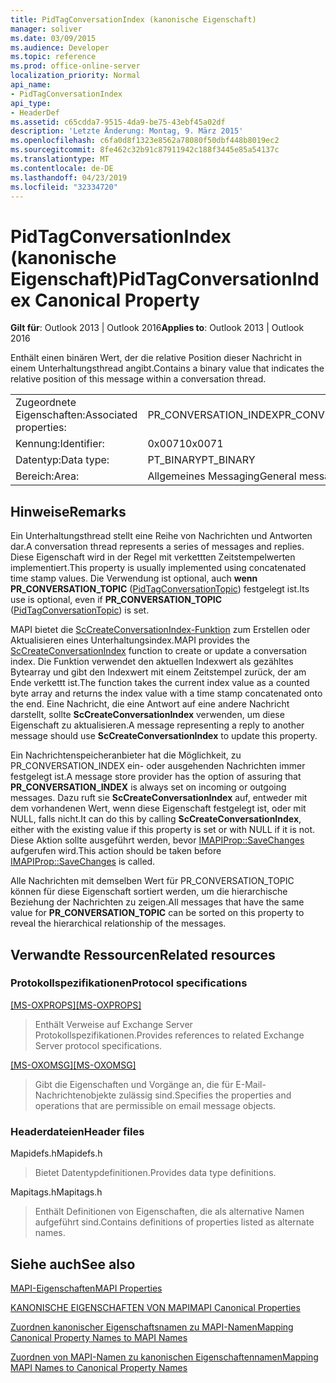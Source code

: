 ```yaml
---
title: PidTagConversationIndex (kanonische Eigenschaft)
manager: soliver
ms.date: 03/09/2015
ms.audience: Developer
ms.topic: reference
ms.prod: office-online-server
localization_priority: Normal
api_name:
- PidTagConversationIndex
api_type:
- HeaderDef
ms.assetid: c65cdda7-9515-4da9-be75-43ebf45a02df
description: 'Letzte Änderung: Montag, 9. März 2015'
ms.openlocfilehash: c6fa0d8f1323e8562a78080f50dbf448b8019ec2
ms.sourcegitcommit: 8fe462c32b91c87911942c188f3445e85a54137c
ms.translationtype: MT
ms.contentlocale: de-DE
ms.lasthandoff: 04/23/2019
ms.locfileid: "32334720"
---
```

# <a name="pidtagconversationindex-canonical-property"></a><span data-ttu-id="2c4dc-103">PidTagConversationIndex (kanonische Eigenschaft)</span><span class="sxs-lookup"><span data-stu-id="2c4dc-103">PidTagConversationIndex Canonical Property</span></span>

  
  
<span data-ttu-id="2c4dc-104">**Gilt für**: Outlook 2013 | Outlook 2016</span><span class="sxs-lookup"><span data-stu-id="2c4dc-104">**Applies to**: Outlook 2013 | Outlook 2016</span></span> 
  
<span data-ttu-id="2c4dc-105">Enthält einen binären Wert, der die relative Position dieser Nachricht in einem Unterhaltungsthread angibt.</span><span class="sxs-lookup"><span data-stu-id="2c4dc-105">Contains a binary value that indicates the relative position of this message within a conversation thread.</span></span> 
  
|||
|:-----|:-----|
|<span data-ttu-id="2c4dc-106">Zugeordnete Eigenschaften:</span><span class="sxs-lookup"><span data-stu-id="2c4dc-106">Associated properties:</span></span>  <br/> |<span data-ttu-id="2c4dc-107">PR_CONVERSATION_INDEX</span><span class="sxs-lookup"><span data-stu-id="2c4dc-107">PR_CONVERSATION_INDEX</span></span>  <br/> |
|<span data-ttu-id="2c4dc-108">Kennung:</span><span class="sxs-lookup"><span data-stu-id="2c4dc-108">Identifier:</span></span>  <br/> |<span data-ttu-id="2c4dc-109">0x0071</span><span class="sxs-lookup"><span data-stu-id="2c4dc-109">0x0071</span></span>  <br/> |
|<span data-ttu-id="2c4dc-110">Datentyp:</span><span class="sxs-lookup"><span data-stu-id="2c4dc-110">Data type:</span></span>  <br/> |<span data-ttu-id="2c4dc-111">PT_BINARY</span><span class="sxs-lookup"><span data-stu-id="2c4dc-111">PT_BINARY</span></span>  <br/> |
|<span data-ttu-id="2c4dc-112">Bereich:</span><span class="sxs-lookup"><span data-stu-id="2c4dc-112">Area:</span></span>  <br/> |<span data-ttu-id="2c4dc-113">Allgemeines Messaging</span><span class="sxs-lookup"><span data-stu-id="2c4dc-113">General messaging</span></span>  <br/> |
   
## <a name="remarks"></a><span data-ttu-id="2c4dc-114">Hinweise</span><span class="sxs-lookup"><span data-stu-id="2c4dc-114">Remarks</span></span>

<span data-ttu-id="2c4dc-115">Ein Unterhaltungsthread stellt eine Reihe von Nachrichten und Antworten dar.</span><span class="sxs-lookup"><span data-stu-id="2c4dc-115">A conversation thread represents a series of messages and replies.</span></span> <span data-ttu-id="2c4dc-116">Diese Eigenschaft wird in der Regel mit verkettten Zeitstempelwerten implementiert.</span><span class="sxs-lookup"><span data-stu-id="2c4dc-116">This property is usually implemented using concatenated time stamp values.</span></span> <span data-ttu-id="2c4dc-117">Die Verwendung ist optional, auch **wenn PR_CONVERSATION_TOPIC** ([PidTagConversationTopic](pidtagconversationtopic-canonical-property.md)) festgelegt ist.</span><span class="sxs-lookup"><span data-stu-id="2c4dc-117">Its use is optional, even if **PR_CONVERSATION_TOPIC** ([PidTagConversationTopic](pidtagconversationtopic-canonical-property.md)) is set.</span></span> 
  
<span data-ttu-id="2c4dc-118">MAPI bietet die [ScCreateConversationIndex-Funktion](sccreateconversationindex.md) zum Erstellen oder Aktualisieren eines Unterhaltungsindex.</span><span class="sxs-lookup"><span data-stu-id="2c4dc-118">MAPI provides the [ScCreateConversationIndex](sccreateconversationindex.md) function to create or update a conversation index.</span></span> <span data-ttu-id="2c4dc-119">Die Funktion verwendet den aktuellen Indexwert als gezähltes Bytearray und gibt den Indexwert mit einem Zeitstempel zurück, der am Ende verkettt ist.</span><span class="sxs-lookup"><span data-stu-id="2c4dc-119">The function takes the current index value as a counted byte array and returns the index value with a time stamp concatenated onto the end.</span></span> <span data-ttu-id="2c4dc-120">Eine Nachricht, die eine Antwort auf eine andere Nachricht darstellt, sollte **ScCreateConversationIndex** verwenden, um diese Eigenschaft zu aktualisieren.</span><span class="sxs-lookup"><span data-stu-id="2c4dc-120">A message representing a reply to another message should use **ScCreateConversationIndex** to update this property.</span></span> 
  
<span data-ttu-id="2c4dc-121">Ein Nachrichtenspeicheranbieter hat die Möglichkeit,  zu PR_CONVERSATION_INDEX ein- oder ausgehenden Nachrichten immer festgelegt ist.</span><span class="sxs-lookup"><span data-stu-id="2c4dc-121">A message store provider has the option of assuring that **PR_CONVERSATION_INDEX** is always set on incoming or outgoing messages.</span></span> <span data-ttu-id="2c4dc-122">Dazu ruft sie **ScCreateConversationIndex** auf, entweder mit dem vorhandenen Wert, wenn diese Eigenschaft festgelegt ist, oder mit NULL, falls nicht.</span><span class="sxs-lookup"><span data-stu-id="2c4dc-122">It can do this by calling **ScCreateConversationIndex**, either with the existing value if this property is set or with NULL if it is not.</span></span> <span data-ttu-id="2c4dc-123">Diese Aktion sollte ausgeführt werden, bevor [IMAPIProp::SaveChanges](imapiprop-savechanges.md) aufgerufen wird.</span><span class="sxs-lookup"><span data-stu-id="2c4dc-123">This action should be taken before [IMAPIProp::SaveChanges](imapiprop-savechanges.md) is called.</span></span> 
  
<span data-ttu-id="2c4dc-124">Alle Nachrichten mit demselben  Wert für PR_CONVERSATION_TOPIC können für diese Eigenschaft sortiert werden, um die hierarchische Beziehung der Nachrichten zu zeigen.</span><span class="sxs-lookup"><span data-stu-id="2c4dc-124">All messages that have the same value for **PR_CONVERSATION_TOPIC** can be sorted on this property to reveal the hierarchical relationship of the messages.</span></span> 
  
## <a name="related-resources"></a><span data-ttu-id="2c4dc-125">Verwandte Ressourcen</span><span class="sxs-lookup"><span data-stu-id="2c4dc-125">Related resources</span></span>

### <a name="protocol-specifications"></a><span data-ttu-id="2c4dc-126">Protokollspezifikationen</span><span class="sxs-lookup"><span data-stu-id="2c4dc-126">Protocol specifications</span></span>

<span data-ttu-id="2c4dc-127">[[MS-OXPROPS]](https://msdn.microsoft.com/library/f6ab1613-aefe-447d-a49c-18217230b148%28Office.15%29.aspx)</span><span class="sxs-lookup"><span data-stu-id="2c4dc-127">[[MS-OXPROPS]](https://msdn.microsoft.com/library/f6ab1613-aefe-447d-a49c-18217230b148%28Office.15%29.aspx)</span></span>
  
> <span data-ttu-id="2c4dc-128">Enthält Verweise auf Exchange Server Protokollspezifikationen.</span><span class="sxs-lookup"><span data-stu-id="2c4dc-128">Provides references to related Exchange Server protocol specifications.</span></span>
    
<span data-ttu-id="2c4dc-129">[[MS-OXOMSG]](https://msdn.microsoft.com/library/daa9120f-f325-4afb-a738-28f91049ab3c%28Office.15%29.aspx)</span><span class="sxs-lookup"><span data-stu-id="2c4dc-129">[[MS-OXOMSG]](https://msdn.microsoft.com/library/daa9120f-f325-4afb-a738-28f91049ab3c%28Office.15%29.aspx)</span></span>
  
> <span data-ttu-id="2c4dc-130">Gibt die Eigenschaften und Vorgänge an, die für E-Mail-Nachrichtenobjekte zulässig sind.</span><span class="sxs-lookup"><span data-stu-id="2c4dc-130">Specifies the properties and operations that are permissible on email message objects.</span></span>
    
### <a name="header-files"></a><span data-ttu-id="2c4dc-131">Headerdateien</span><span class="sxs-lookup"><span data-stu-id="2c4dc-131">Header files</span></span>

<span data-ttu-id="2c4dc-132">Mapidefs.h</span><span class="sxs-lookup"><span data-stu-id="2c4dc-132">Mapidefs.h</span></span>
  
> <span data-ttu-id="2c4dc-133">Bietet Datentypdefinitionen.</span><span class="sxs-lookup"><span data-stu-id="2c4dc-133">Provides data type definitions.</span></span>
    
<span data-ttu-id="2c4dc-134">Mapitags.h</span><span class="sxs-lookup"><span data-stu-id="2c4dc-134">Mapitags.h</span></span>
  
> <span data-ttu-id="2c4dc-135">Enthält Definitionen von Eigenschaften, die als alternative Namen aufgeführt sind.</span><span class="sxs-lookup"><span data-stu-id="2c4dc-135">Contains definitions of properties listed as alternate names.</span></span>
    
## <a name="see-also"></a><span data-ttu-id="2c4dc-136">Siehe auch</span><span class="sxs-lookup"><span data-stu-id="2c4dc-136">See also</span></span>



[<span data-ttu-id="2c4dc-137">MAPI-Eigenschaften</span><span class="sxs-lookup"><span data-stu-id="2c4dc-137">MAPI Properties</span></span>](mapi-properties.md)
  
[<span data-ttu-id="2c4dc-138">KANONISCHE EIGENSCHAFTEN VON MAPI</span><span class="sxs-lookup"><span data-stu-id="2c4dc-138">MAPI Canonical Properties</span></span>](mapi-canonical-properties.md)
  
[<span data-ttu-id="2c4dc-139">Zuordnen kanonischer Eigenschaftsnamen zu MAPI-Namen</span><span class="sxs-lookup"><span data-stu-id="2c4dc-139">Mapping Canonical Property Names to MAPI Names</span></span>](mapping-canonical-property-names-to-mapi-names.md)
  
[<span data-ttu-id="2c4dc-140">Zuordnen von MAPI-Namen zu kanonischen Eigenschaftennamen</span><span class="sxs-lookup"><span data-stu-id="2c4dc-140">Mapping MAPI Names to Canonical Property Names</span></span>](mapping-mapi-names-to-canonical-property-names.md)

